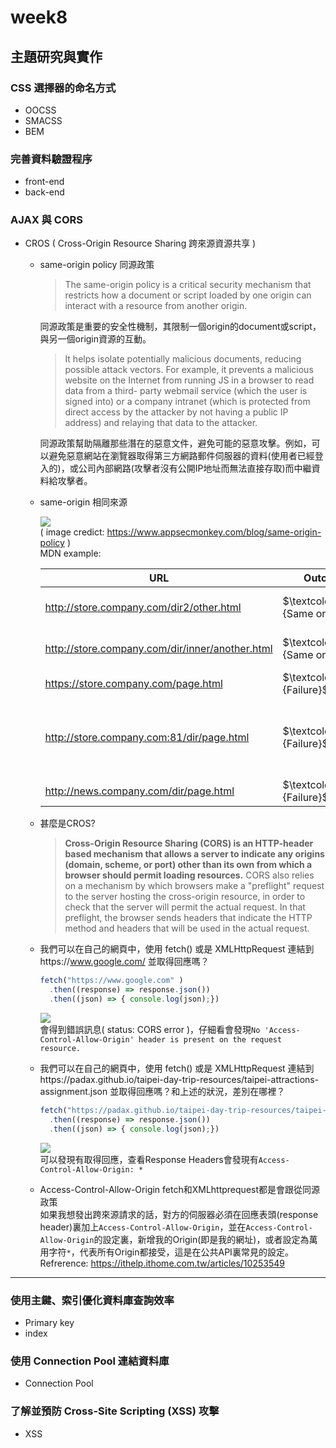 # week8
## 主題研究與實作
### CSS 選擇器的命名⽅式
* OOCSS
* SMACSS
* BEM
### 完善資料驗證程序
* front-end
* back-end
### AJAX 與 CORS
* CROS ( Cross-Origin Resource Sharing 跨來源資源共享 )
  * same-origin policy 同源政策

    >The same-origin policy is a critical security mechanism that restricts how a document or script 
    loaded by one origin can interact with a resource from another origin.
    
    同源政策是重要的安全性機制，其限制一個origin的document或script，與另一個origin資源的互動。

    >It helps isolate potentially malicious documents, reducing possible attack vectors. For example, it 
    prevents a malicious website on the Internet from running JS in a browser to read data from a third-
    party webmail service (which the user is signed into) or a company intranet (which is protected from 
    direct access by the attacker by not having a public IP address) and relaying that data to the attacker.
    
    同源政策幫助隔離那些潛在的惡意文件，避免可能的惡意攻擊。例如，可以避免惡意網站在瀏覽器取得第三方網路郵件伺服器的資料(使用者已經登入的)，或公司內部網路(攻擊者沒有公開IP地址而無法直接存取)而中繼資料給攻擊者。
  * same-origin 相同來源
    
    ![](https://www.appsecmonkey.com/_next/image?url=%2Fstatic%2Fimages%2Fsame-origin-policy%2Ffigure-1.jpg&w=1920&q=75)<br/>
    ( image credict: https://www.appsecmonkey.com/blog/same-origin-policy )<br/>
    MDN example:

    |URL 	|Outcome 	|Reason|
    |---|---|---|
    |http://store.company.com/dir2/other.html 	      |$\textcolor{green}{Same origin}$|Only the path differs|
    |http://store.company.com/dir/inner/another.html |$\textcolor{green}{Same origin}$|Only the path differs|
    |https://store.company.com/page.html 	           |$\textcolor{red}{Failure}$      |Different protocol|
    |http://store.company.com:81/dir/page.html 	     |$\textcolor{red}{Failure}$      |Different port (http:// is port 80 by default)|
    |http://news.company.com/dir/page.html 	         |$\textcolor{red}{Failure}$      |Different host|
  * 甚麼是CROS?
    >**Cross-Origin Resource Sharing (CORS) is an HTTP-header based mechanism that allows a server to indicate any origins (domain, scheme, or port) other than its own from which a browser should permit loading resources.** CORS also relies on a mechanism by which browsers make a "preflight" request to the server hosting the cross-origin resource, in order to check that the server will permit the actual request. In that preflight, the browser sends headers that indicate the HTTP method and headers that will be used in the actual request.
  * 我們可以在⾃⼰的網⾴中，使⽤ fetch() 或是 XMLHttpRequest 連結到https://www.google.com/ 並取得回應嗎？
    ```.js
    fetch("https://www.google.com" )
      .then((response) => response.json())
      .then((json) => { console.log(json);})
    ```
    ![](/week8_4_2.jpg)<br/>
    會得到錯誤訊息( status: CORS error	)，仔細看會發現`No 'Access-Control-Allow-Origin' header is present on the request resource.`
  * 我們可以在⾃⼰的網⾴中，使⽤ fetch() 或是 XMLHttpRequest 連結到https://padax.github.io/taipei-day-trip-resources/taipei-attractions-assignment.json 並取得回應嗎？和上述的狀況，差別在哪裡？
    ```.js
    fetch("https://padax.github.io/taipei-day-trip-resources/taipei-attractions-assignment.json" )
      .then((response) => response.json())
      .then((json) => { console.log(json);})
    ```
    ![](/week8_4_3.jpg)<br/>
    可以發現有取得回應，查看Response Headers會發現有`Access-Control-Allow-Origin: *`
  * Access-Control-Allow-Origin
    fetch和XMLhttprequest都是會跟從同源政策<br/>
    如果我想發出跨來源請求的話，對方的伺服器必須在回應表頭(response header)裏加上`Access-Control-Allow-Origin`，並在`Access-Control-Allow-Origin`的設定裏，新增我的Origin(即是我的網址)，或者設定為萬用字符`*`，代表所有Origin都接受，這是在公共API裏常見的設定。
Refrerence: https://ithelp.ithome.com.tw/articles/10253549
---
### 使⽤主鍵、索引優化資料庫查詢效率
* Primary key
* index
### 使⽤ Connection Pool 連結資料庫
* Connection Pool
### 了解並預防 Cross-Site Scripting (XSS) 攻擊
* XSS
